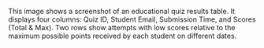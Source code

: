 This image shows a screenshot of an educational quiz results table. It displays four columns: Quiz ID, Student Email, Submission Time, and Scores (Total & Max). Two rows show attempts with low scores relative to the maximum possible points received by each student on different dates.